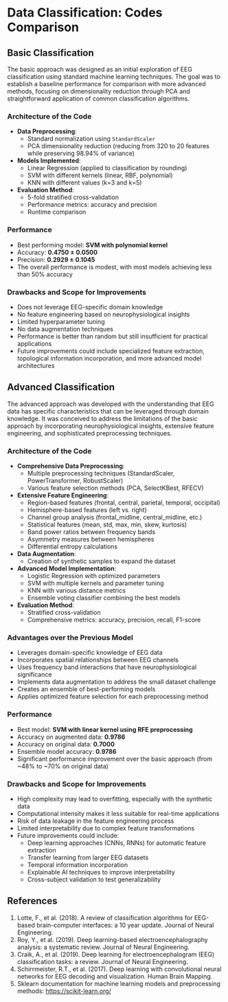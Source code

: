 # Data Classification: Codes Comparison

## Basic Classification

The basic approach was designed as an initial exploration of EEG classification using standard machine learning techniques. The goal was to establish a baseline performance for comparison with more advanced methods, focusing on dimensionality reduction through PCA and straightforward application of common classification algorithms.

### Architecture of the Code
- **Data Preprocessing**: 
  - Standard normalization using `StandardScaler`
  - PCA dimensionality reduction (reducing from 320 to 20 features while preserving 98.94% of variance)
- **Models Implemented**:
  - Linear Regression (applied to classification by rounding)
  - SVM with different kernels (linear, RBF, polynomial)
  - KNN with different values (k=3 and k=5)
- **Evaluation Method**: 
  - 5-fold stratified cross-validation
  - Performance metrics: accuracy and precision
  - Runtime comparison

### Performance
- Best performing model: **SVM with polynomial kernel**
- Accuracy: **0.4750 ± 0.0500**
- Precision: **0.2929 ± 0.1045**
- The overall performance is modest, with most models achieving less than 50% accuracy

### Drawbacks and Scope for Improvements
- Does not leverage EEG-specific domain knowledge
- No feature engineering based on neurophysiological insights
- Limited hyperparameter tuning
- No data augmentation techniques
- Performance is better than random but still insufficient for practical applications
- Future improvements could include specialized feature extraction, topological information incorporation, and more advanced model architectures

## Advanced Classification

The advanced approach was developed with the understanding that EEG data has specific characteristics that can be leveraged through domain knowledge. It was conceived to address the limitations of the basic approach by incorporating neurophysiological insights, extensive feature engineering, and sophisticated preprocessing techniques.

### Architecture of the Code
- **Comprehensive Data Preprocessing**:
  - Multiple preprocessing techniques (StandardScaler, PowerTransformer, RobustScaler)
  - Various feature selection methods (PCA, SelectKBest, RFECV)
- **Extensive Feature Engineering**:
  - Region-based features (frontal, central, parietal, temporal, occipital)
  - Hemisphere-based features (left vs. right)
  - Channel group analysis (frontal_midline, central_midline, etc.)
  - Statistical features (mean, std, max, min, skew, kurtosis)
  - Band power ratios between frequency bands
  - Asymmetry measures between hemispheres
  - Differential entropy calculations
- **Data Augmentation**:
  - Creation of synthetic samples to expand the dataset
- **Advanced Model Implementation**:
  - Logistic Regression with optimized parameters
  - SVM with multiple kernels and parameter tuning
  - KNN with various distance metrics
  - Ensemble voting classifier combining the best models
- **Evaluation Method**:
  - Stratified cross-validation
  - Comprehensive metrics: accuracy, precision, recall, F1-score

### Advantages over the Previous Model
- Leverages domain-specific knowledge of EEG data
- Incorporates spatial relationships between EEG channels
- Uses frequency band interactions that have neurophysiological significance
- Implements data augmentation to address the small dataset challenge
- Creates an ensemble of best-performing models
- Applies optimized feature selection for each preprocessing method

### Performance
- Best model: **SVM with linear kernel using RFE preprocessing**
- Accuracy on augmented data: **0.9786**
- Accuracy on original data: **0.7000**
- Ensemble model accuracy: **0.9786**
- Significant performance improvement over the basic approach (from ~48% to ~70% on original data)

### Drawbacks and Scope for Improvements
- High complexity may lead to overfitting, especially with the synthetic data
- Computational intensity makes it less suitable for real-time applications
- Risk of data leakage in the feature engineering process
- Limited interpretability due to complex feature transformations
- Future improvements could include:
  - Deep learning approaches (CNNs, RNNs) for automatic feature extraction
  - Transfer learning from larger EEG datasets
  - Temporal information incorporation
  - Explainable AI techniques to improve interpretability
  - Cross-subject validation to test generalizability

## References
1. Lotte, F., et al. (2018). A review of classification algorithms for EEG-based brain-computer interfaces: a 10 year update. Journal of Neural Engineering.
2. Roy, Y., et al. (2019). Deep learning-based electroencephalography analysis: a systematic review. Journal of Neural Engineering.
3. Craik, A., et al. (2019). Deep learning for electroencephalogram (EEG) classification tasks: a review. Journal of Neural Engineering.
4. Schirrmeister, R.T., et al. (2017). Deep learning with convolutional neural networks for EEG decoding and visualization. Human Brain Mapping.
5. Sklearn documentation for machine learning models and preprocessing methods: https://scikit-learn.org/
